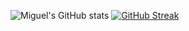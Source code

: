 ![Miguel's GitHub stats](https://github-readme-stats.vercel.app/api?username=miguel-mantan&show_icons=true&bg_color=151515&hide_border=true&text_color=FFF&title_color=00e5fe&icon_color=00e5fe)
[![GitHub Streak](http://github-readme-streak-stats.herokuapp.com?user=miguel-mantan&theme=black-ice&hide_border=true&fire=DDDDDD)](https://git.io/streak-stats)
<!---
miguel-mantan/miguel-mantan is a ✨ special ✨ repository because its `README.md` (this file) appears on your GitHub profile.
You can click the Preview link to take a look at your changes.
--->
